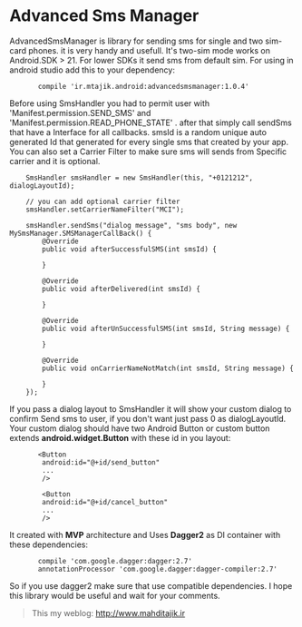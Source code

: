 # Advanced Sms Manager
AdvancedSmsManager is library for sending sms for single and two sim-card phones. it is very handy and usefull. It's two-sim mode works on Android.SDK > 21. For lower SDKs it send sms from default sim.
For using in android studio add this to your dependency:

           compile 'ir.mtajik.android:advancedsmsmanager:1.0.4'                    

    
Before using SmsHandler you had to permit user with 'Manifest.permission.SEND_SMS' and 'Manifest.permission.READ_PHONE_STATE' . 
after that simply call sendSms that have a Interface for all callbacks. smsId is a random unique auto generated Id that generated for every single sms that created by your app.
You can also set a Carrier Filter to make sure sms will sends from Specific carrier and it is optional.         

        SmsHandler smsHandler = new SmsHandler(this, "+0121212", dialogLayoutId);
        
        // you can add optional carrier filter
        smsHandler.setCarrierNameFilter("MCI");
        
        smsHandler.sendSms("dialog message", "sms body", new MySmsManager.SMSManagerCallBack() {
            @Override
            public void afterSuccessfulSMS(int smsId) {
                
            }

            @Override
            public void afterDelivered(int smsId) {

            }

            @Override
            public void afterUnSuccessfulSMS(int smsId, String message) {

            }

            @Override
            public void onCarrierNameNotMatch(int smsId, String message) {

            }
        });

If you pass a dialog layout to SmsHandler it will show your custom dialog to confirm Send sms to user, if you don't want just pass 0 as dialogLayoutId. Your custom dialog should have two Android Button or custom button extends **android.widget.Button** with these id in you layout:

    
           <Button
            android:id="@+id/send_button"
            ...
            />        
            
            <Button
            android:id="@+id/cancel_button"
            ...
            />        
           
It created with **MVP** architecture and Uses **Dagger2** as DI container with these dependencies:

           compile 'com.google.dagger:dagger:2.7'
           annotationProcessor 'com.google.dagger:dagger-compiler:2.7'
           
So if you use dagger2 make sure that use compatible dependencies. I hope this library would be useful and wait for your comments.

> This my weblog: http://www.mahditajik.ir
